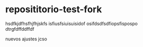 # reposititorio-test-fork

hsdfkjdfhsfhjfhjskfs
isfiusfsiuisuisidof
osifdsdfsdfiopsfispospo
dtrgfdffddffdf

nuevos ajustes
jcso
